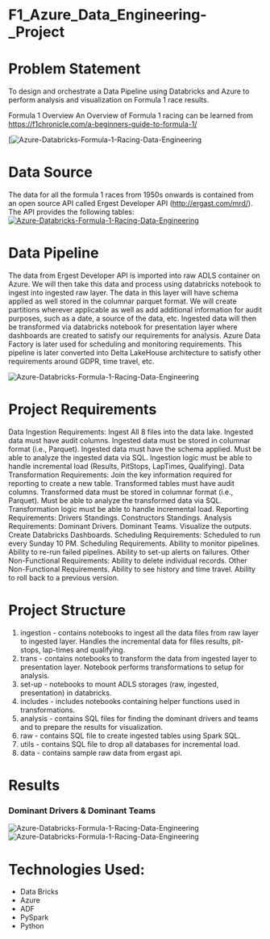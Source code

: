 # F1_Azure_Data_Engineering-_Project

# Problem Statement

To design and orchestrate a Data Pipeline using Databricks and Azure to perform analysis and visualization on Formula 1 race results.

Formula 1 Overview
An Overview of Formula 1 racing can be learned from https://f1chronicle.com/a-beginners-guide-to-formula-1/

[![Azure-Databricks-Formula-1-Racing-Data-Engineering](https://github.com/Mahidhartanniru/F1_Azure_Data_Engineering-_Project/issues/1#issue-3059025188)

# Data Source
The data for all the formula 1 races from 1950s onwards is contained from an open source API called Ergest Developer API (http://ergast.com/mrd/). The API provides the following tables:
[![Azure-Databricks-Formula-1-Racing-Data-Engineering](https://drive.google.com/drive/my-drive)](https://github.com/Mahidhartanniru/F1_Azure_Data_Engineering-_Project/issues/1#issuecomment-2875339803)

# Data Pipeline
The data from Ergest Developer API is imported into raw ADLS container on Azure. We will then take this data and process using databricks notebook to ingest into ingested raw layer. The data in this layer will have schema applied as well stored in the columnar parquet format. We will create partitions wherever applicable as well as add additional information for audit purposes, such as a date, a source of the data, etc. Ingested data will then be transformed via databricks notebook for presentation layer where dashboards are created to satisfy our requirements for analysis. Azure Data Factory is later used for scheduling and monitoring requirements. This pipeline is later converted into Delta LakeHouse architecture to satisfy other requirements around GDPR, time travel, etc.

![Azure-Databricks-Formula-1-Racing-Data-Engineering](https://drive.google.com/drive/my-drive)

# Project Requirements
Data Ingestion Requirements:
Ingest All 8 files into the data lake.
Ingested data must have audit columns.
Ingested data must be stored in columnar format (i.e., Parquet).
Ingested data must have the schema applied.
Must be able to analyze the ingested data via SQL.
Ingestion logic must be able to handle incremental load (Results, PitStops, LapTimes, Qualifying).
Data Transformation Requirements:
Join the key information required for reporting to create a new table.
Transformed tables must have audit columns.
Transformed data must be stored in columnar format (i.e., Parquet).
Must be able to analyze the transformed data via SQL.
Transformation logic must be able to handle incremental load.
Reporting Requirements:
Drivers Standings.
Constructors Standings.
Analysis Requirements:
Dominant Drivers.
Dominant Teams.
Visualize the outputs.
Create Databricks Dashboards.
Scheduling Requirements:
Scheduled to run every Sunday 10 PM.
Scheduling Requirements.
Ability to monitor pipelines.
Ability to re-run failed pipelines.
Ability to set-up alerts on failures.
Other Non-Functional Requirements:
Ability to delete individual records.
Other Non-Functional Requirements.
Ability to see history and time travel.
Ability to roll back to a previous version.

# Project Structure
1. ingestion - contains notebooks to ingest all the data files from raw layer to ingested layer. Handles the incremental data for files results, pit-stops, lap-times and qualifying.
2. trans - contains notebooks to transform the data from ingested layer to presentation layer. Notebook performs transformations to setup for analysis.
3. set-up - notebooks to mount ADLS storages (raw, ingested, presentation) in databricks.
4. includes - includes notebooks containing helper functions used in transformations.
5. analysis - contains SQL files for finding the dominant drivers and teams and to prepare the results for visualization.
6. raw - contains SQL file to create ingested tables using Spark SQL.
7. utils - contains SQL file to drop all databases for incremental load.
8. data - contains sample raw data from ergast api.

# Results
### Dominant Drivers & Dominant Teams
![Azure-Databricks-Formula-1-Racing-Data-Engineering](https://drive.google.com/drive/my-drive)
![Azure-Databricks-Formula-1-Racing-Data-Engineering](https://drive.google.com/drive/my-Team)

# Technologies Used:
* Data Bricks
* Azure
* ADF
* PySpark
* Python
